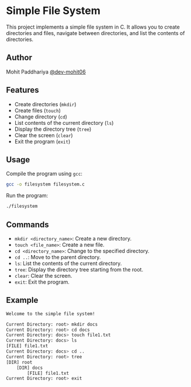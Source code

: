 # Simple File System

This project implements a simple file system in C. It allows you to create directories and files, navigate between directories, and list the contents of directories.
## Author

Mohit Paddhariya [@dev-mohit06](https://github.com/dev-mohit06)

## Features

- Create directories (`mkdir`)
- Create files (`touch`)
- Change directory (`cd`)
- List contents of the current directory (`ls`)
- Display the directory tree (`tree`)
- Clear the screen (`clear`)
- Exit the program (`exit`)

## Usage

Compile the program using `gcc`:

```sh
gcc -o filesystem filesystem.c
```

Run the program:

```sh
./filesystem
```

## Commands

- `mkdir <directory_name>`: Create a new directory.
- `touch <file_name>`: Create a new file.
- `cd <directory_name>`: Change to the specified directory.
- `cd ..`: Move to the parent directory.
- `ls`: List the contents of the current directory.
- `tree`: Display the directory tree starting from the root.
- `clear`: Clear the screen.
- `exit`: Exit the program.

## Example

```sh
Welcome to the simple file system!

Current Directory: root> mkdir docs
Current Directory: root> cd docs
Current Directory: docs> touch file1.txt
Current Directory: docs> ls
[FILE] file1.txt
Current Directory: docs> cd ..
Current Directory: root> tree
[DIR] root
    [DIR] docs
        [FILE] file1.txt
Current Directory: root> exit
```